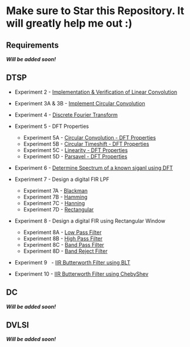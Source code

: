 # Make sure to Star this Repository. It will greatly help me out :)

## Requirements

***Will be added soon!***

## DTSP

- Experiment 2 - [Implementation & Verification of Linear Convolution](/DTSP/Experiments/Exp%20-%2002/2.ipynb)

- Experiment 3A & 3B  - [Implement Circular Convolution](/DTSP/Experiments/Exp%20-%2003/)

- Experiment 4 - [Discrete Fourier Transform](/DTSP/Experiments/Exp%20-%2004/4.ipynb)

- Experiment 5 - DFT Properties
    - Experiment 5A - [Circular Convolution - DFT Properties](/DTSP/Experiments/Exp%20-%2005/5A.ipynb)</br>
    - Experiment 5B - [Circular Timeshift - DFT Properties](/DTSP/Experiments/Exp%20-%2005/5B.ipynb)</br>
    - Experiment 5C - [Linearity - DFT Properties](/DTSP/Experiments/Exp%20-%2005/5C.ipynb)</br>
    - Experiment 5D - [Parsavel - DFT Properties](/DTSP/Experiments/Exp%20-%2005/5D.ipynb)

- Experiment 6 - [Determine Spectrum of a known siganl using DFT](/DTSP/Experiments/Exp%20-%2006/6.ipynb)

- Experiment 7 - Design a digital FIR LPF </br>
    - Experiment 7A - [Blackman](/DTSP/Experiments/Exp%20-%2007/7A.ipynb)</br>
    - Experiment 7B - [Hamming](/DTSP/Experiments/Exp%20-%2007/7B.ipynb)</br>
    - Experiment 7C - [Hanning](/DTSP/Experiments/Exp%20-%2007/7C.ipynb)</br>
    - Experiment 7D - [Rectangular](/DTSP/Experiments/Exp%20-%2007/7D.ipynb)</br>

- Experiment 8 - Design a digital FIR using Rectangular Window </br>
    - Experiment 8A - [Low Pass Filter](/DTSP/Experiments/Exp%20-%2008/8A.ipynb)</br>
    - Experiment 8B - [High Pass Filter](/DTSP/Experiments/Exp%20-%2008/8B.ipynb)</br>
    - Experiment 8C - [Band Pass Filter](/DTSP/Experiments/Exp%20-%2008/8C.ipynb)</br>
    - Experiment 8D - [Band Reject Filter](/DTSP/Experiments/Exp%20-%2008/8D.ipynb)</br>

- Experiment 9 &nbsp; - [IIR Butterworth Filter using BLT](/DTSP/Experiments/Exp%20-%2009/9.ipynb)

- Experiment 10 - [IIR Butterworth Filter using ChebyShev](/DTSP/Experiments/Exp%20-%2010/10.ipynb)

## DC
***Will be added soon!***
## DVLSI
***Will be added soon!***
